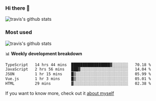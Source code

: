 ### Hi there 👋

<!--
**HondryTravis/HondryTravis** is a ✨ _special_ ✨ repository because its `README.md` (this file) appears on your GitHub profile.

Here are some ideas to get you started:

- 🔭 I’m currently working on ...
- 🌱 I’m currently learning ...
- 👯 I’m looking to collaborate on ...
- 🤔 I’m looking for help with ...
- 💬 Ask me about ...
- 📫 How to reach me: ...
- 😄 Pronouns: ...
- ⚡ Fun fact: ...
-->

![travis's github stats](https://github-readme-stats.vercel.app/api?username=HondryTravis&hide=stars)
### Most used
![travis's github stats](https://github-readme-stats.anuraghazra1.vercel.app/api/top-langs/?username=HondryTravis&layout=compact&hide_title=true)

📊 **Weekly development breakdown**

<!--START_SECTION:waka-->

```txt
TypeScript   14 hrs 44 mins  █████████████████▓░░░░░░░   70.18 %
JavaScript   2 hrs 56 mins   ███▓░░░░░░░░░░░░░░░░░░░░░   14.04 %
JSON         1 hr 15 mins    █▒░░░░░░░░░░░░░░░░░░░░░░░   05.99 %
Vue.js       1 hr 3 mins     █▒░░░░░░░░░░░░░░░░░░░░░░░   05.01 %
HTML         29 mins         ▓░░░░░░░░░░░░░░░░░░░░░░░░   02.38 %
```

<!--END_SECTION:waka-->

If you want to know more, check out it [about myself](https://hondrytravis.github.io/)
